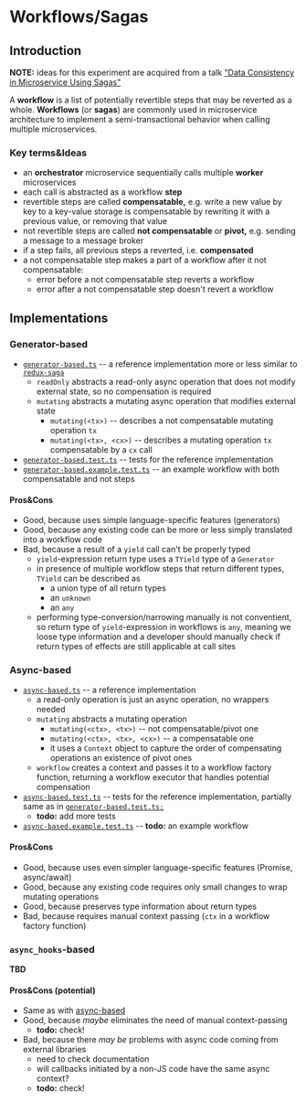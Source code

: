 # Workflows/Sagas

## Introduction

**NOTE:** ideas for this experiment are acquired from a talk ["Data Consistency in Microservice Using Sagas"](https://www.youtube.com/watch?v=txlSrGVCK18)

A **workflow** is a list of potentially revertible steps that may be reverted as a whole. **Workflows** (or **sagas**) are commonly used in microservice architecture to implement a semi-transactional behavior when calling multiple microservices.

### Key terms&Ideas

- an **orchestrator** microservice sequentially calls multiple **worker** microservices
- each call is abstracted as a workflow **step**
- revertible steps are called **compensatable,** e.g. write a new value by key to a key-value storage is compensatable by rewriting it with a previous value, or removing that value
- not revertible steps are called **not compensatable** or **pivot,** e.g. sending a message to a message broker
- if a step fails, all previous steps a reverted, i.e. **compensated**
- a not compensatable step makes a part of a workflow after it not compensatable:
  - error before a not compensatable step reverts a workflow
  - error after a not compensatable step doesn't revert a workflow

## Implementations

### Generator-based

- [`generator-based.ts`](./generator-based.ts) -- a reference implementation more or less similar to [`redux-saga`](https://github.com/redux-saga/redux-saga)
  - `readOnly` abstracts a read-only async operation that does not modify external state, so no compensation is required
  - `mutating` abstracts a mutating async operation that modifies external state
    - `mutating(<tx>)` -- describes a not compensatable mutating operation `tx`
    - `mutating(<tx>, <cx>)` -- describes a mutating operation `tx` compensatable by a `cx` call
- [`generator-based.test.ts`](./generator-based.test.ts) -- tests for the reference implementation
- [`generator-based.example.test.ts`](./generator-based.example.test.ts) -- an example workflow with both compensatable and not steps

#### Pros&Cons

- Good, because uses simple language-specific features (generators)
- Good, because any existing code can be more or less simply translated into a workflow code
- Bad, because a result of a `yield` call can't be properly typed
  - `yield`-expression return type uses a `TYield` type of a `Generator`
  - in presence of multiple workflow steps that return different types, `TYield` can be described as
    - a union type of all return types
    - an `unknown`
    - an `any`
  - performing type-conversion/narrowing manually is not conventient, so return type of `yield`-expression in workflows is `any`, meaning we loose type information and a developer should manually check if return types of effects are still applicable at call sites

### Async-based

- [`async-based.ts`](./async-based.ts) -- a reference implementation
  - a read-only operation is just an async operation, no wrappers needed
  - `mutating` abstracts a mutating operation
    - `mutating(<ctx>, <tx>)` -- not compensatable/pivot one
    - `mutating(<ctx>, <tx>, <cx>)` -- a compensatable one
    - it uses a `Context` object to capture the order of compensating operations an existence of pivot ones
  - `workflow` creates a context and passes it to a workflow factory function, returning a workflow executor that handles potential compensation
- [`async-based.test.ts`](./async-based.test.ts) -- tests for the reference implementation, partially same as in [`generator-based.test.ts;`](./generator-based.test.ts)
  - **todo:** add more tests
- [`async-based.example.test.ts`](./async-based.example.test.ts) -- **todo:** an example workflow

#### Pros&Cons

- Good, because uses even simpler language-specific features (Promise, async/await)
- Good, because any existing code requires only small changes to wrap mutating operations
- Good, because preserves type information about return types
- Bad, because requires manual context passing (`ctx` in a workflow factory function)

### `async_hooks`-based

**TBD**

#### Pros&Cons (potential)

- Same as with [async-based](#async-based)
- Good, because _maybe_ eliminates the need of manual context-passing
  - **todo:** check!
- Bad, because there _may be_ problems with async code coming from external libraries
  - need to check documentation
  - will callbacks initiated by a non-JS code have the same async context?
  - **todo:** check!
